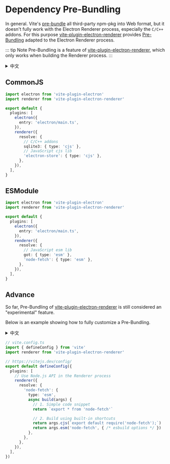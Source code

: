 # Dependency Pre-Bundling

In general. Vite's [pre-bundle](https://vitejs.dev/guide/dep-pre-bundling.html) all third-party npm-pkg into Web format, but it doesn't fully work with the Electron Renderer process, especially the `C/C++` addons. For this purpose [vite-plugin-electron-renderer](https://github.com/electron-vite/vite-plugin-electron-renderer) provides [Pre-Bundling](https://github.com/electron-vite/vite-plugin-electron-renderer#dependency-pre-bundling) adapted to the Electron Renderer process.

::: tip Note
Pre-Bundling is a feature of [vite-plugin-electron-renderer](https://github.com/electron-vite/vite-plugin-electron-renderer), which only works when building the Renderer process.
:::

<details>
  <summary>中文</summary>
  <p>一般情况下。 Vite 的<a target="_blank" href="https://vitejs.dev/guide/dep-pre-bundling.html">预构建</a>会将所有第三方模块构建成 Web 格式，但它无法完全使用于 Electrn 渲染进程，尤其是 <code>C/C++</code> 扩展。 为此 <a target="_blank" href="https://github.com/electron-vite/vite-plugin-electron-renderer">vite-plugin-electron-renderer</a> 提供了适配 Electron 渲染进程的<a target="_blank" href="https://github.com/electron-vite/vite-plugin-electron-renderer#dependency-pre-bundling">预构建</a>。</p>
  <p> Pre-Bundling 是 <a target="_blank" href="https://github.com/electron-vite/vite-plugin-electron-renderer">vite-plugin-electron-renderer</a> 功能，即只在构建渲染进程时工作。</p>
</details>

## CommonJS

```ts
import electron from 'vite-plugin-electron'
import renderer from 'vite-plugin-electron-renderer'

export default {
  plugins: [
    electron({
      entry: 'electron/main.ts',
    }),
    renderer({
      resolve: {
        // C/C++ addons
        sqlite3: { type: 'cjs' },
        // JavaScript cjs lib
        'electron-store': { type: 'cjs' },
      },
    }),
  ],
}
```

## ESModule

```ts
import electron from 'vite-plugin-electron'
import renderer from 'vite-plugin-electron-renderer'

export default {
  plugins: [
    electron({
      entry: 'electron/main.ts',
    }),
    renderer({
      resolve: {
        // JavaScript esm lib
        got: { type: 'esm' },
        'node-fetch': { type: 'esm' },
      },
    }),
  ],
}
```

## Advance

So far, Pre-Bundling of [vite-plugin-electron-renderer](https://github.com/electron-vite/vite-plugin-electron-renderer) is still considered an "experimental" feature.

Below is an example showing how to fully customize a Pre-Bundling.

<details>
  <summary>中文</summary>
  <p>目前为止，<a target="_blank" href="https://github.com/electron-vite/vite-plugin-electron-renderer">vite-plugin-electron-renderer</a> 的 Pre-Bundling 仍然被视为是一个“实验性”的功能。</p>
  <p>下面是展示如何完全自定义预构建的案例。</p>
</details>

```ts
// vite.config.ts
import { defineConfig } from 'vite'
import renderer from 'vite-plugin-electron-renderer'

// https://vitejs.dev/config/
export default defineConfig({
  plugins: [
    // Use Node.js API in the Renderer process
    renderer({
      resolve: {
        'node-fetch': {
          type: 'esm',
          async build(args) {
            // 1. Simple code snippet
            return `export * from 'node-fetch'`

            // 2. Build using built-in shortcuts
            return args.cjs(`export default require('node-fetch');`)
            return args.esm('node-fetch', { /* esbuild options */ })
          },
        },
      },
    }),
  ],
})
```
